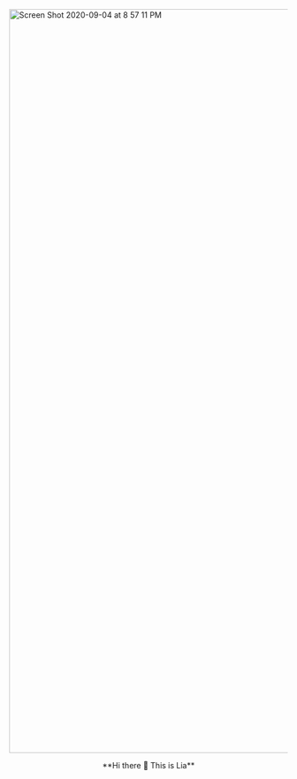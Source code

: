 <img width="1346" alt="Screen Shot 2020-09-04 at 8 57 11 PM" src="https://user-images.githubusercontent.com/33683715/92297168-475c9400-eef1-11ea-9936-133460ae06c5.png">


<p align="center"> **Hi there 👋 This is Lia**
